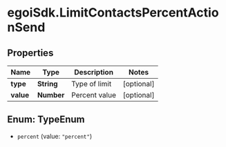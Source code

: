 # egoiSdk.LimitContactsPercentActionSend

## Properties
Name | Type | Description | Notes
------------ | ------------- | ------------- | -------------
**type** | **String** | Type of limit | [optional] 
**value** | **Number** | Percent value | [optional] 


<a name="TypeEnum"></a>
## Enum: TypeEnum


* `percent` (value: `"percent"`)




